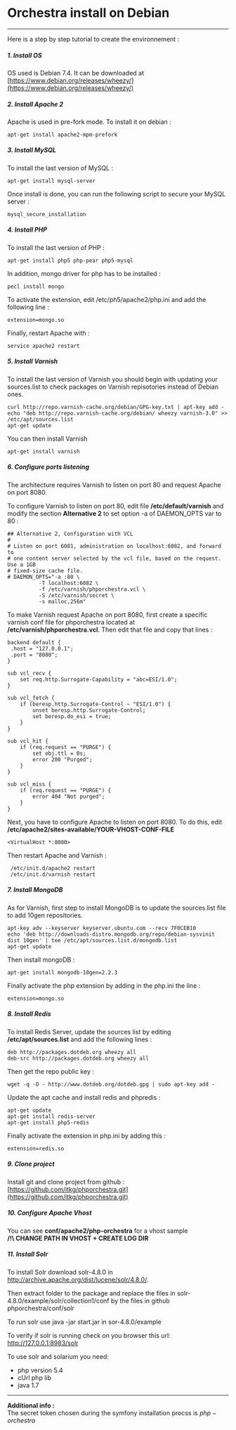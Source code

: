 # Orchestra install on Debian #
----------

Here is a step by step tutorial to create the environnement :

##### 1. Install OS
OS used is Debian 7.4. It can be downloaded at  [https://www.debian.org/releases/wheezy/](https://www.debian.org/releases/wheezy/)

##### 2. Install Apache 2
Apache is used in pre-fork mode. To install it on debian :  

    apt-get install apache2-mpm-prefork

##### 3. Install MySQL
To install the last version of MySQL :

    apt-get install mysql-server
Once install is done, you can run the following script to secure your MySQL server :

    mysql_secure_installation

##### 4. Install PHP
To install the last version of PHP :

    apt-get install php5 php-pear php5-mysql

In addition, mongo driver for php has to be installed :

    pecl install mongo

To activate the extension, edit /etc/ph5/apache2/php.ini and add the following line :

    extension=mongo.so

Finally, restart Apache with :

    service apache2 restart


##### 5. Install Varnish
To install the last version of Varnish you should begin with updating your sources.list to check packages on Varnish repisotories instead of Debian ones.

    curl http://repo.varnish-cache.org/debian/GPG-key.txt | apt-key add -
	echo "deb http://repo.varnish-cache.org/debian/ wheezy varnish-3.0" >> /etc/apt/sources.list
    apt-get update

You can then install Varnish

    apt-get install varnish

##### 6. Configure ports listening
The architecture requires Varnish to listen on port 80 and request Apache on port 8080.

To configure Varnish to listen on port 80, edit file **/etc/default/varnish** and modify the section **Alternative 2** to set option -a of DAEMON_OPTS var to 80 :

    ## Alternative 2, Configuration with VCL
    #
    # Listen on port 6081, administration on localhost:6082, and forward to
    # one content server selected by the vcl file, based on the request.  Use a 1GB
    # fixed-size cache file.
    # DAEMON_OPTS="-a :80 \
              -T localhost:6082 \
              -f /etc/varnish/phporchestra.vcl \
              -S /etc/varnish/secret \
              -s malloc,256m"

To make Varnish request Apache on port 8080, first create a specific varnish conf file for phporchestra located at **/etc/varnish/phporchestra.vcl**. Then edit that file and copy that lines :

    backend default {
     .host = "127.0.0.1";
     .port = "8080";
    }

    sub vcl_recv {
        set req.http.Surrogate-Capability = "abc=ESI/1.0";
    }

    sub vcl_fetch {
        if (beresp.http.Surrogate-Control ~ "ESI/1.0") {
            unset beresp.http.Surrogate-Control;
            set beresp.do_esi = true;
        }
    }

    sub vcl_hit {
        if (req.request == "PURGE") {
            set obj.ttl = 0s;
            error 200 "Purged";
        }
    }

    sub vcl_miss {
        if (req.request == "PURGE") {
            error 404 "Not purged";
        }
    }


Next, you have to configure Apache to listen on port 8080. To do this, edit **/etc/apache2/sites-available/YOUR-VHOST-CONF-FILE**

    <VirtualHost *:8080>

Then restart Apache and Varnish :

     /etc/init.d/apache2 restart
     /etc/init.d/varnish restart

##### 7. Install MongoDB
As for Varnish, first step to install MongoDB is to update the sources.list file to add 10gen repositories.

    apt-key adv --keyserver keyserver.ubuntu.com --recv 7F0CEB10
    echo 'deb http://downloads-distro.mongodb.org/repo/debian-sysvinit dist 10gen' | tee /etc/apt/sources.list.d/mongodb.list
    apt-get update

Then install mongoDB :

    apt-get install mongodb-10gen=2.2.3

Finally activate the php extension by adding in the php.ini the line :

	extension=mongo.so

##### 8. Install Redis
To install Redis Server, update the sources list by editing **/etc/apt/sources.list** and add the following lines :
	
	deb http://packages.dotdeb.org wheezy all
	deb-src http://packages.dotdeb.org wheezy all

Then get the repo public key :

	wget -q -O - http://www.dotdeb.org/dotdeb.gpg | sudo apt-key add -

Update the apt cache and install redis and phpredis :

	apt-get update
    apt-get install redis-server
	apt-get install php5-redis

Finally activate the extension in php.ini by adding this :

	extension=redis.so

##### 9. Clone project
Install git and clone project from github : [https://github.com/itkg/phporchestra.git](https://github.com/itkg/phporchestra.git)

##### 10. Configure Apache Vhost
You can see **conf/apache2/php-orchestra** for a vhost sample  
**/!\ CHANGE PATH IN VHOST + CREATE LOG DIR**

##### 11. Install Solr

To install Solr download solr-4.8.0 in http://archive.apache.org/dist/lucene/solr/4.8.0/.

Then extract folder to the package and replace the files in solr-4.8.0/example/solr/collection1/conf by the files in github phporchestra/conf/solr 

To run solr use java -jar start.jar in sor-4.8.0/example

To verify if solr is running check on you browser this url: http://127.0.0.1:8983/solr

To use solr and solarium you need:
* php version 5.4
* cUrl php lib
* java 1.7


----------   

**Additional info :**  
The secret token chosen during the symfony installation procss is $php-orchestra$
